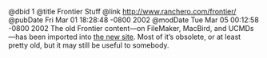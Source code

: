@dbid 1
@title Frontier Stuff
@link http://www.ranchero.com/frontier/
@pubDate Fri Mar 01 18:28:48 -0800 2002
@modDate Tue Mar 05 00:12:58 -0800 2002
The old Frontier content—on FileMaker, MacBird, and UCMDs—has been imported into [the new site](http://www.ranchero.com/frontier/). Most of it’s obsolete, or at least pretty old, but it may still be useful to somebody.
